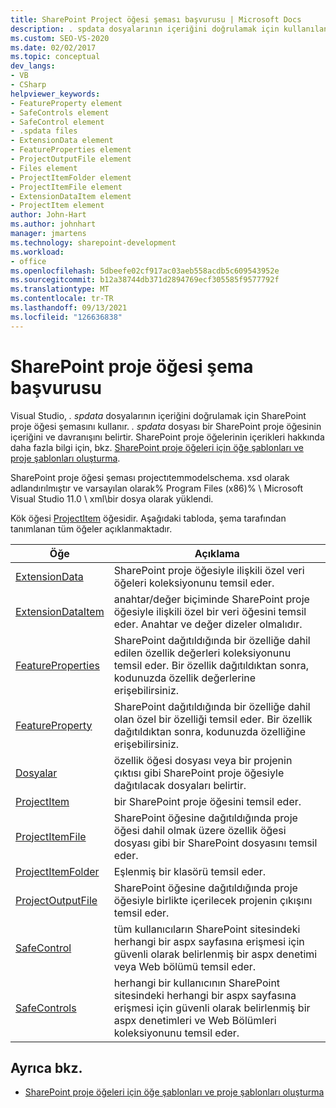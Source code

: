 ```yaml
---
title: SharePoint Project öğesi şeması başvurusu | Microsoft Docs
description: . spdata dosyalarının içeriğini doğrulamak için kullanılan SharePoint proje öğesi XML şema başvurusuna (projectıtemmodelschema. xsd) genel bakış bölümüne bakın.
ms.custom: SEO-VS-2020
ms.date: 02/02/2017
ms.topic: conceptual
dev_langs:
- VB
- CSharp
helpviewer_keywords:
- FeatureProperty element
- SafeControls element
- SafeControl element
- .spdata files
- ExtensionData element
- FeatureProperties element
- ProjectOutputFile element
- Files element
- ProjectItemFolder element
- ProjectItemFile element
- ExtensionDataItem element
- ProjectItem element
author: John-Hart
ms.author: johnhart
manager: jmartens
ms.technology: sharepoint-development
ms.workload:
- office
ms.openlocfilehash: 5dbeefe02cf917ac03aeb558acdb5c609543952e
ms.sourcegitcommit: b12a38744db371d2894769ecf305585f9577792f
ms.translationtype: MT
ms.contentlocale: tr-TR
ms.lasthandoff: 09/13/2021
ms.locfileid: "126636838"
---
```

# <a name="sharepoint-project-item-schema-reference"></a>SharePoint proje öğesi şema başvurusu
  Visual Studio, *. spdata* dosyalarının içeriğini doğrulamak için SharePoint proje öğesi şemasını kullanır. *. spdata* dosyası bir SharePoint proje öğesinin içeriğini ve davranışını belirtir. SharePoint proje öğelerinin içerikleri hakkında daha fazla bilgi için, bkz. [SharePoint proje öğeleri için öğe şablonları ve proje şablonları oluşturma](../sharepoint/creating-item-templates-and-project-templates-for-sharepoint-project-items.md).

 SharePoint proje öğesi şeması projectıtemmodelschema. xsd olarak adlandırılmıştır ve varsayılan olarak% Program Files (x86)% \ Microsoft Visual Studio 11.0 \ xml\bir dosya olarak yüklendi.

 Kök öğesi [ProjectItem](../sharepoint/projectitem-element.md) öğesidir. Aşağıdaki tabloda, şema tarafından tanımlanan tüm öğeler açıklanmaktadır.

|Öğe|Açıklama|
|-------------|-----------------|
|[ExtensionData](../sharepoint/extensiondata-element.md)|SharePoint proje öğesiyle ilişkili özel veri öğeleri koleksiyonunu temsil eder.|
|[ExtensionDataItem](../sharepoint/extensiondataitem-element.md)|anahtar/değer biçiminde SharePoint proje öğesiyle ilişkili özel bir veri öğesini temsil eder. Anahtar ve değer dizeler olmalıdır.|
|[FeatureProperties](../sharepoint/featureproperties-element.md)|SharePoint dağıtıldığında bir özelliğe dahil edilen özellik değerleri koleksiyonunu temsil eder. Bir özellik dağıtıldıktan sonra, kodunuzda özellik değerlerine erişebilirsiniz.|
|[FeatureProperty](../sharepoint/featureproperty-element.md)|SharePoint dağıtıldığında bir özelliğe dahil olan özel bir özelliği temsil eder. Bir özellik dağıtıldıktan sonra, kodunuzda özelliğine erişebilirsiniz.|
|[Dosyalar](../sharepoint/files-element.md)|özellik öğesi dosyası veya bir projenin çıktısı gibi SharePoint proje öğesiyle dağıtılacak dosyaları belirtir.|
|[ProjectItem](../sharepoint/projectitem-element.md)|bir SharePoint proje öğesini temsil eder.|
|[ProjectItemFile](../sharepoint/projectitemfile-element.md)|SharePoint öğesine dağıtıldığında proje öğesi dahil olmak üzere özellik öğesi dosyası gibi bir SharePoint dosyasını temsil eder.|
|[ProjectItemFolder](../sharepoint/projectitemfolder-element.md)|Eşlenmiş bir klasörü temsil eder.|
|[ProjectOutputFile](../sharepoint/projectoutputfile-element.md)|SharePoint öğesine dağıtıldığında proje öğesiyle birlikte içerilecek projenin çıkışını temsil eder.|
|[SafeControl](../sharepoint/safecontrol-element.md)|tüm kullanıcıların SharePoint sitesindeki herhangi bir aspx sayfasına erişmesi için güvenli olarak belirlenmiş bir aspx denetimi veya Web bölümü temsil eder.|
|[SafeControls](../sharepoint/safecontrols-element.md)|herhangi bir kullanıcının SharePoint sitesindeki herhangi bir aspx sayfasına erişmesi için güvenli olarak belirlenmiş bir aspx denetimleri ve Web Bölümleri koleksiyonunu temsil eder.|

## <a name="see-also"></a>Ayrıca bkz.
- [SharePoint proje öğeleri için öğe şablonları ve proje şablonları oluşturma](../sharepoint/creating-item-templates-and-project-templates-for-sharepoint-project-items.md)
